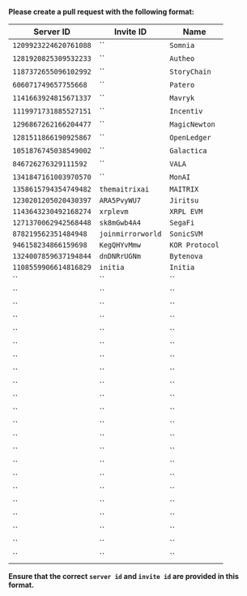 **Please create a pull request with the following format:**

| Server ID               | Invite ID   | Name |
|-------------------------|-------------|------|
| `1209923224620761088`     | ``      | `Somnia`|
| `1281920825309532233`     |  ``     | `Autheo`|
| `1187372655096102992`     |  `` |`StoryChain` |
| `606071749657755668`     |  `` |`Patero` |
| `1141663924815671337`     |  `` |`Mavryk` |
| `1119971731885527151`     |  `` |`Incentiv` |
| `1296867262166204477`     |  `` |`MagicNewton` |
| `1281511866190925867`     |  `` |`OpenLedger` |
| `1051876745038549002`     |  `` |`Galactica` |
| `846726276329111592`     |  `` |`VALA` |
| `1341847161003970570`     |  `` |`MonAI` |
| `1358615794354749482`     |  `themaitrixai` |`MAITRIX` |
| `1230201205020430397`     |  `ARA5PvyWU7` |`Jiritsu` |
| `1143643230492168274`     |  `xrplevm` |`XRPL EVM` |
| `1271370062942568448`     |  `sk8mGwb4A4` |`SegaFi` |
| `878219562351484948`     |  `joinmirrorworld` |`SonicSVM` |
| `946158234866159698`     |  `KegQHYvMmw` |`KOR Protocol` |
| `1324007859637194844`     |  `dnDNRrUGNm` |`Bytenova` |
| `1108559906614816829`     |  `initia` |`Initia` |
| ``     |  `` |`` |
| ``     |  `` |`` |
| ``     |  `` |`` |
| ``     |  `` |`` |
| ``     |  `` |`` |
| ``     |  `` |`` |
| ``     |  `` |`` |
| ``     |  `` |`` |
| ``     |  `` |`` |
| ``     |  `` |`` |
| ``     |  `` |`` |
| ``     |  `` |`` |
| ``     |  `` |`` |
| ``     |  `` |`` |
| ``     |  `` |`` |
| ``     |  `` |`` |
| ``     |  `` |`` |
| ``     |  `` |`` |
| ``     |  `` |`` |
| ``     |  `` |`` |
| ``     |  `` |`` |
| ``     |  `` |`` |

**Ensure that the correct `server id` and `invite id` are provided in this format.**
